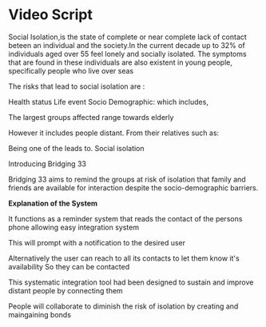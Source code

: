 # Video Script 

Social Isolation,is the state of complete or near complete lack of contact beteen an individual and the society.In the current decade up to 32% of individuals aged over 55 feel lonely and socially isolated. The symptoms that are found in these individuals are also existent in young people, specifically people who live over seas 


The risks that lead to social isolation are : 

Health status
Life event 
Socio Demographic: which includes, 

The largest groups affected range towards elderly 

However it includes people distant. From their relatives such as: 

Being one of the leads to. Social isolation 

Introducing Bridging 33

Bridging 33 aims to remind the groups at risk of isolation that family and friends are available for interaction despite the socio-demographic barriers.  


**Explanation of the System**

It functions as a reminder system that reads the contact of the persons phone allowing easy integration system 

This will prompt with a notification to the desired user 


Alternatively the user can reach to all its contacts to let them know it's availability 
So they can be contacted 

This systematic integration tool had been designed to sustain and improve distant people by connecting them 

People will collaborate to diminish the risk of isolation by creating and maingaining bonds
